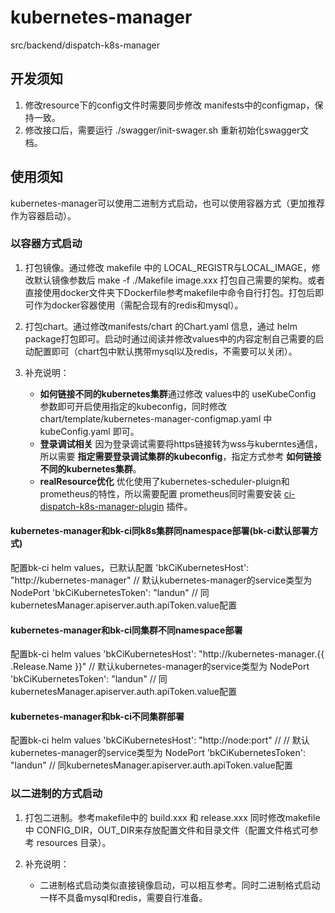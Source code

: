 # kubernetes-manager
src/backend/dispatch-k8s-manager
## 开发须知

1. 修改resource下的config文件时需要同步修改 manifests中的configmap，保持一致。
2. 修改接口后，需要运行 ./swagger/init-swager.sh 重新初始化swagger文档。

## 使用须知

kubernetes-manager可以使用二进制方式启动，也可以使用容器方式（更加推荐作为容器启动）。

### 以容器方式启动

1. 打包镜像。通过修改 makefile 中的 LOCAL_REGISTR与LOCAL_IMAGE，修改默认镜像参数后 make -f ./Makefile image.xxx 打包自己需要的架构。或者直接使用docker文件夹下Dockerfile参考makefile中命令自行打包。打包后即可作为docker容器使用（需配合现有的redis和mysql）。

2. 打包chart。通过修改manifests/chart 的Chart.yaml 信息，通过 helm package打包即可。启动时通过阅读并修改values中的内容定制自己需要的启动配置即可（chart包中默认携带mysql以及redis，不需要可以关闭）。

3. 补充说明：
    - **如何链接不同的kubernetes集群**通过修改 values中的 useKubeConfig 参数即可开启使用指定的kubeconfig，同时修改 chart/template/kubernetes-manager-configmap.yaml 中 kubeConfig.yaml 即可。
    - **登录调试相关** 因为登录调试需要将https链接转为wss与kuberntes通信，所以需要 **指定需要登录调试集群的kubeconfig**，指定方式参考 **如何链接不同的kubernetes集群**。
    - **realResource优化** 优化使用了kubernetes-scheduler-pluign和prometheus的特性，所以需要配置 prometheus同时需要安装 [ci-dispatch-k8s-manager-plugin](https://github.com/TencentBlueKing/ci-dispatch-k8s-manager-plugin) 插件。

#### kubernetes-manager和bk-ci同k8s集群同namespace部署(bk-ci默认部署方式)
配置bk-ci helm values，已默认配置
'bkCiKubernetesHost': "http://kubernetes-manager"  // 默认kubernetes-manager的service类型为 NodePort
'bkCiKubernetesToken': "landun" // 同kubernetesManager.apiserver.auth.apiToken.value配置
#### kubernetes-manager和bk-ci同集群不同namespace部署
配置bk-ci helm values
'bkCiKubernetesHost': "http://kubernetes-manager.{{ .Release.Name }}"  // 默认kubernetes-manager的service类型为 NodePort
'bkCiKubernetesToken': "landun" // 同kubernetesManager.apiserver.auth.apiToken.value配置
#### kubernetes-manager和bk-ci不同集群部署
配置bk-ci helm values
'bkCiKubernetesHost': "http://node:port"  // // 默认kubernetes-manager的service类型为 NodePort
'bkCiKubernetesToken': "landun" // 同kubernetesManager.apiserver.auth.apiToken.value配置

### 以二进制的方式启动

1. 打包二进制。参考makefile中的 build.xxx 和 release.xxx 同时修改makefile中 CONFIG_DIR，OUT_DIR来存放配置文件和目录文件（配置文件格式可参考 resources 目录）。

2. 补充说明：
    - 二进制格式启动类似直接镜像启动，可以相互参考。同时二进制格式启动一样不具备mysql和redis，需要自行准备。
